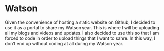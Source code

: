 # Watson
Given the convenience of hosting a static website on Github, I decided to use it as a portal to share my Watson year. This is where I will be uploading all my blogs and videos and updates. I also decided to use this so that I am forced to code in order to upload things that I want to sahre. In this way, I don’t end up without coding at all during my Watson year.  

